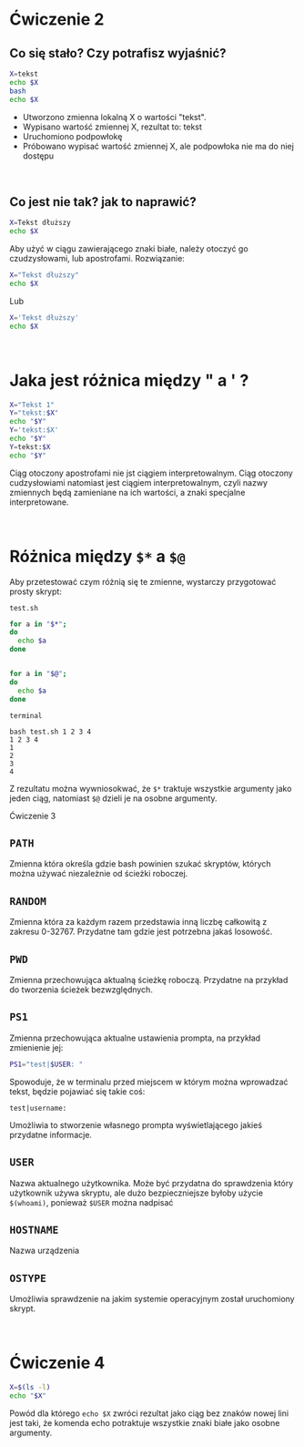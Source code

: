 # Ćwiczenie 2

## Co się stało? Czy potrafisz wyjaśnić?

```bash
X=tekst
echo $X
bash
echo $X
```

- Utworzono zmienna lokalną X o wartości "tekst".
- Wypisano wartość zmiennej X, rezultat to: tekst
- Uruchomiono podpowłokę
- Próbowano wypisać wartość zmiennej X, ale podpowłoka nie ma do niej dostępu

&ensp;

## Co jest nie tak? jak to naprawić? 

```bash
X=Tekst dłuższy
echo $X
```

Aby użyć w ciągu zawierającego znaki białe, należy otoczyć go czudzysłowami, lub apostrofami. Rozwiązanie:

```bash
X="Tekst dłuższy"
echo $X
```

Lub

```bash
X='Tekst dłuższy'
echo $X
```

&ensp;

# Jaka jest różnica między " a ' ?

```bash
X="Tekst 1"
Y="tekst:$X"
echo "$Y"
Y='tekst:$X'
echo "$Y"
Y=tekst:$X
echo "$Y"
```

Ciąg otoczony apostrofami nie jst ciągiem interpretowalnym. 
Ciąg otoczony cudzysłowiami natomiast jest ciągiem interpretowalnym, czyli nazwy zmiennych będą zamieniane na ich wartości, a znaki specjalne interpretowane.

&ensp;

# Różnica między `$*` a `$@`

Aby przetestować czym różnią się te zmienne, wystarczy przygotować prosty skrypt:

`test.sh`
```bash
for a in "$*";
do
  echo $a
done


for a in "$@";
do
  echo $a
done
```

`terminal`

```terminal
bash test.sh 1 2 3 4
1 2 3 4
1
2
3
4
```

Z rezultatu można wywniosokwać, że `$*` traktuje wszystkie argumenty jako jeden ciąg, natomiast `$@` dzieli je na osobne argumenty.

Ćwiczenie 3

## `PATH`

Zmienna która określa gdzie bash powinien szukać skryptów, których można używać niezależnie od ścieżki roboczej.

## `RANDOM`

Zmienna która za każdym razem przedstawia inną liczbę całkowitą z zakresu 0-32767. Przydatne tam
gdzie jest potrzebna jakaś losowość.

## `PWD`

Zmienna przechowująca aktualną ścieżkę roboczą. Przydatne na przykład do tworzenia ścieżek bezwzględnych.

## `PS1`

Zmienna przechowująca aktualne ustawienia prompta, na przykład zmienienie jej:

```bash
PS1="test|$USER: "
```

Spowoduje, że w terminalu przed miejscem w którym można wprowadzać tekst, będzie pojawiać się takie coś:

```terminal
test|username: 
```

Umożliwia to stworzenie własnego prompta wyświetlającego jakieś przydatne informacje.

## `USER`

Nazwa aktualnego użytkownika. Może być przydatna do sprawdzenia który użytkownik używa skryptu, ale dużo bezpieczniejsze byłoby użycie `$(whoami)`,
ponieważ `$USER` można nadpisać

## `HOSTNAME`

Nazwa urządzenia

## `OSTYPE`

Umożliwia sprawdzenie na jakim systemie operacyjnym został uruchomiony skrypt.

&ensp;

# Ćwiczenie 4

```bash
X=$(ls -l)
echo "$X"
```

Powód dla którego `echo $X` zwróci rezultat jako ciąg bez znaków nowej lini jest taki, że komenda echo potraktuje wszystkie znaki białe jako osobne argumenty.
